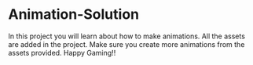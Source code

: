 # Animation-Solution

In this project you will learn about how to make animations.
All the assets are added in the project. Make sure you create more animations from the assets provided.
Happy Gaming!!
 
